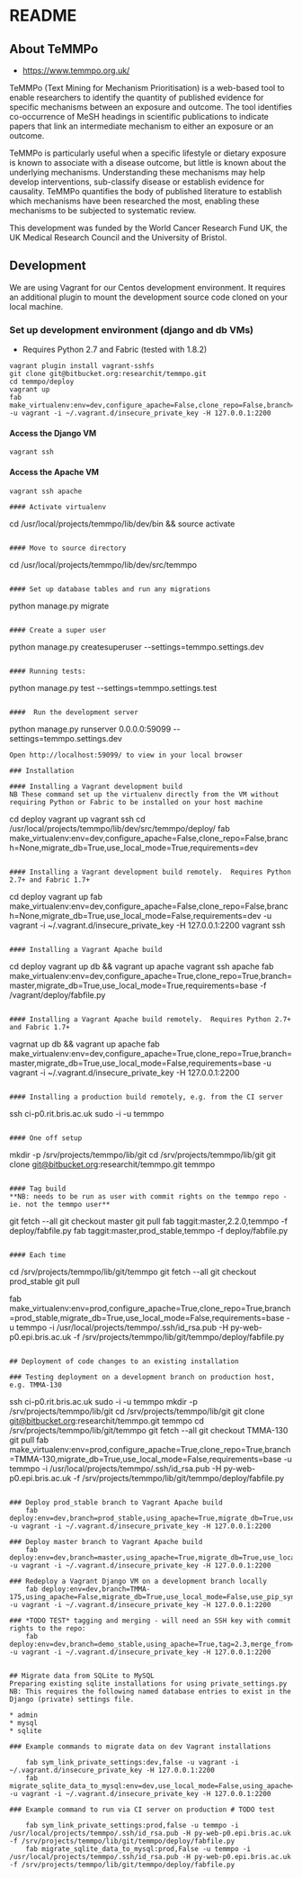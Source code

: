 # README

## About TeMMPo

*  https://www.temmpo.org.uk/

TeMMPo (Text Mining for Mechanism Prioritisation) is a web-based tool to enable researchers to identify the quantity of published evidence for specific mechanisms between an exposure and outcome. The tool identifies co-occurrence of MeSH headings in scientific publications to indicate papers that link an intermediate mechanism to either an exposure or an outcome.

TeMMPo is particularly useful when a specific lifestyle or dietary exposure is known to associate with a disease outcome, but little is known about the underlying mechanisms. Understanding these mechanisms may help develop interventions, sub-classify disease or establish evidence for causality. TeMMPo quantifies the body of published literature to establish which mechanisms have been researched the most, enabling these mechanisms to be subjected to systematic review.

This development was funded by the World Cancer Research Fund UK, the UK Medical Research Council and the University of Bristol.

## Development

We are using Vagrant for our Centos development environment.  It requires an additional plugin to mount the development source code cloned on your local machine.

### Set up development environment (django and db VMs)
- Requires Python 2.7 and Fabric (tested with 1.8.2)
```
vagrant plugin install vagrant-sshfs
git clone git@bitbucket.org:researchit/temmpo.git
cd temmpo/deploy
vagrant up
fab make_virtualenv:env=dev,configure_apache=False,clone_repo=False,branch=None,migrate_db=True,use_local_mode=False,requirements=dev -u vagrant -i ~/.vagrant.d/insecure_private_key -H 127.0.0.1:2200
```

#### Access the Django VM
```
vagrant ssh
```

#### Access the Apache VM
```
vagrant ssh apache

#### Activate virtualenv
```
cd /usr/local/projects/temmpo/lib/dev/bin && source activate
```

#### Move to source directory
```
cd /usr/local/projects/temmpo/lib/dev/src/temmpo
```

#### Set up database tables and run any migrations
```
python manage.py migrate
```

#### Create a super user
```
python manage.py createsuperuser --settings=temmpo.settings.dev
```

#### Running tests:
```
python manage.py test --settings=temmpo.settings.test
```

####  Run the development server
```
python manage.py runserver 0.0.0.0:59099 --settings=temmpo.settings.dev
```
Open http://localhost:59099/ to view in your local browser

### Installation

#### Installing a Vagrant development build
NB These command set up the virtualenv directly from the VM without requiring Python or Fabric to be installed on your host machine
```
cd deploy
vagrant up
vagrant ssh
cd /usr/local/projects/temmpo/lib/dev/src/temmpo/deploy/
fab make_virtualenv:env=dev,configure_apache=False,clone_repo=False,branch=None,migrate_db=True,use_local_mode=True,requirements=dev
```

#### Installing a Vagrant development build remotely.  Requires Python 2.7+ and Fabric 1.7+
```
cd deploy
vagrant up
fab make_virtualenv:env=dev,configure_apache=False,clone_repo=False,branch=None,migrate_db=True,use_local_mode=False,requirements=dev -u vagrant -i ~/.vagrant.d/insecure_private_key -H 127.0.0.1:2200
vagrant ssh
```

#### Installing a Vagrant Apache build
```
cd deploy
vagrant up db && vagrant up apache
vagrant ssh apache
fab make_virtualenv:env=dev,configure_apache=True,clone_repo=True,branch=master,migrate_db=True,use_local_mode=True,requirements=base -f /vagrant/deploy/fabfile.py
```

#### Installing a Vagrant Apache build remotely.  Requires Python 2.7+ and Fabric 1.7+
```
vagrnat up db && vagrant up apache
fab make_virtualenv:env=dev,configure_apache=True,clone_repo=True,branch=master,migrate_db=True,use_local_mode=False,requirements=base -u vagrant -i ~/.vagrant.d/insecure_private_key -H 127.0.0.1:2200
```

#### Installing a production build remotely, e.g. from the CI server
```
ssh ci-p0.rit.bris.ac.uk
sudo -i -u temmpo
```

#### One off setup
```
mkdir -p /srv/projects/temmpo/lib/git
cd /srv/projects/temmpo/lib/git
git clone git@bitbucket.org:researchit/temmpo.git temmpo
```

#### Tag build
**NB: needs to be run as user with commit rights on the temmpo repo - ie. not the temmpo user**
```
git fetch --all
git checkout master
git pull
fab taggit:master,2.2.0,temmpo -f deploy/fabfile.py
fab taggit:master,prod_stable,temmpo -f deploy/fabfile.py
```

#### Each time
```
cd /srv/projects/temmpo/lib/git/temmpo
git fetch --all
git checkout prod_stable
git pull

fab make_virtualenv:env=prod,configure_apache=True,clone_repo=True,branch=prod_stable,migrate_db=True,use_local_mode=False,requirements=base -u temmpo -i /usr/local/projects/temmpo/.ssh/id_rsa.pub -H py-web-p0.epi.bris.ac.uk -f /srv/projects/temmpo/lib/git/temmpo/deploy/fabfile.py
```

## Deployment of code changes to an existing installation

### Testing deployment on a development branch on production host, e.g. TMMA-130
```
ssh ci-p0.rit.bris.ac.uk
sudo -i -u temmpo
mkdir -p /srv/projects/temmpo/lib/git
cd /srv/projects/temmpo/lib/git
git clone git@bitbucket.org:researchit/temmpo.git temmpo
cd /srv/projects/temmpo/lib/git/temmpo
git fetch --all
git checkout TMMA-130
git pull
fab make_virtualenv:env=prod,configure_apache=True,clone_repo=True,branch=TMMA-130,migrate_db=True,use_local_mode=False,requirements=base -u temmpo -i /usr/local/projects/temmpo/.ssh/id_rsa.pub -H py-web-p0.epi.bris.ac.uk -f /srv/projects/temmpo/lib/git/temmpo/deploy/fabfile.py
```

### Deploy prod_stable branch to Vagrant Apache build
	fab deploy:env=dev,branch=prod_stable,using_apache=True,migrate_db=True,use_local_mode=False,use_pip_sync=False,requirements=base -u vagrant -i ~/.vagrant.d/insecure_private_key -H 127.0.0.1:2200

### Deploy master branch to Vagrant Apache build
	fab deploy:env=dev,branch=master,using_apache=True,migrate_db=True,use_local_mode=False,use_pip_sync=False,requirements=base -u vagrant -i ~/.vagrant.d/insecure_private_key -H 127.0.0.1:2200

### Redeploy a Vagrant Django VM on a development branch locally
	fab deploy:env=dev,branch=TMMA-175,using_apache=False,migrate_db=True,use_local_mode=False,use_pip_sync=True,requirements=base -u vagrant -i ~/.vagrant.d/insecure_private_key -H 127.0.0.1:2200

### *TODO TEST* tagging and merging - will need an SSH key with commit rights to the repo:
	fab deploy:env=dev,branch=demo_stable,using_apache=True,tag=2.3,merge_from=master,migrate_db=True,use_local_mode=False,use_pip_sync=False,requirements=base -u vagrant -i ~/.vagrant.d/insecure_private_key -H 127.0.0.1:2200


## Migrate data from SQLite to MySQL
Preparing existing sqlite installations for using private_settings.py NB: This requires the following named database entries to exist in the Django (private) settings file.

* admin
* mysql
* sqlite

### Example commands to migrate data on dev Vagrant installations

	fab sym_link_private_settings:dev,false -u vagrant -i ~/.vagrant.d/insecure_private_key -H 127.0.0.1:2200
	fab migrate_sqlite_data_to_mysql:env=dev,use_local_mode=False,using_apache=True,swap_db=True -u vagrant -i ~/.vagrant.d/insecure_private_key -H 127.0.0.1:2200

### Example command to run via CI server on production # TODO test

	fab sym_link_private_settings:prod,false -u temmpo -i /usr/local/projects/temmpo/.ssh/id_rsa.pub -H py-web-p0.epi.bris.ac.uk -f /srv/projects/temmpo/lib/git/temmpo/deploy/fabfile.py
	fab migrate_sqlite_data_to_mysql:prod,False -u temmpo -i /usr/local/projects/temmpo/.ssh/id_rsa.pub -H py-web-p0.epi.bris.ac.uk -f /srv/projects/temmpo/lib/git/temmpo/deploy/fabfile.py